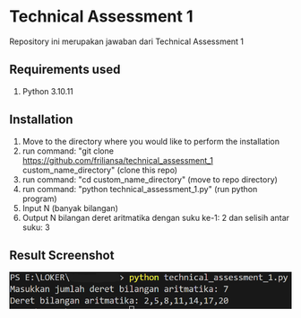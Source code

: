 # Technical Assessment 1
Repository ini merupakan jawaban dari Technical Assessment 1

## Requirements used
1. Python 3.10.11

## Installation
1. Move to the directory where you would like to perform the installation
2. run command: "git clone https://github.com/friliansa/technical_assessment_1 custom_name_directory" (clone this repo)
3. run command: "cd custom_name_directory" (move to repo directory)
4. run command: "python technical_assessment_1.py" (run python program)
5. Input N (banyak bilangan)
6. Output N bilangan deret aritmatika dengan suku ke-1: 2 dan selisih antar suku: 3

## Result Screenshot

![Screenshot Proyek](assets/image.png)
